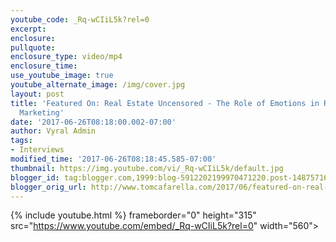 ```yaml
---
youtube_code: _Rq-wCIiL5k?rel=0
excerpt:
enclosure:
pullquote:
enclosure_type: video/mp4
enclosure_time:
use_youtube_image: true
youtube_alternate_image: /img/cover.jpg
layout: post
title: 'Featured On: Real Estate Uncensored - The Role of Emotions in Real Estate
  Marketing'
date: '2017-06-26T08:18:00.002-07:00'
author: Vyral Admin
tags:
- Interviews
modified_time: '2017-06-26T08:18:45.585-07:00'
thumbnail: https://img.youtube.com/vi/_Rq-wCIiL5k/default.jpg
blogger_id: tag:blogger.com,1999:blog-5912202199970471220.post-1487571643427888771
blogger_orig_url: http://www.tomcafarella.com/2017/06/featured-on-real-estate-uncensored-role.html
---
```

{% include youtube.html %}
 frameborder="0" height="315" src="https://www.youtube.com/embed/_Rq-wCIiL5k?rel=0" width="560"></iframe> 
